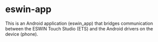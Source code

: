 # eswin-app
This is an Android application (eswin_app) that bridges communication between the ESWIN Touch Studio (ETS) and the Android drivers on the device (phone).
